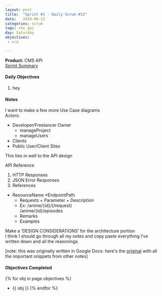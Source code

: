```yaml
---
layout: post
title:  "Sprint #1 - Daily Scrum #13"
date:   2019-06-22
categories: scrum
tags: cms_api
day: Saturday
objectives:
 - n/a

---
```



<b>Product:</b> CMS API  
[Sprint Summary](/blog/projects/cms-sprint-1)

#### Daily Objectives
1. hey

#### Notes

I want to make a few more Use Case diagrams  
Actors:

* Developer/Freelancer Owner
  * manageProject
  * manageUsers
* Clients
* Public User/Client Sites

This ties in well to the API design

API Reference

1. HTTP Responses
2. JSON Error Responses
3. References
  * ResourceName
    *EndpointPath
    * Requests + Parameter + Description
    * Ex:	/anime/{id}/(/request)  
	    /anime/{id}/episodes
    * Remarks
    * Examples

Make a ‘DESIGN CONSIDERATIONS’ for the architecture portion   
I think I should go through all my notes and copy paste everything I’ve written down and all the reasonings

[note: this was originally written in Google Docs: here's the [original](https://docs.google.com/document/d/1ZOdx3c8bGQF9GIeHR0nKo-sBfYgKnBjT9liRKwGNZWY/edit?usp=sharing) with all the important snippets from other notes]


#### Objectives Completed
{% for obj in page.objectives %}
* {{ obj }}
{% endfor %}

<!--#### Thoughts/Questions to Come Back To-->
<!--* Link all the Sprints in the Overview Page-->

<!-- #### Lessons Learned
* Lorem ipsum dolor sit amet, id modo summo tibique nam, ei dolorem vituperata elaboraret quo, pro blandit appareat perfecto eu.
* Lorem ipsum dolor sit amet, id modo summo tibique nam, ei dolorem vituperata elaboraret quo, pro blandit appareat perfecto eu.

#### Plans for Tomorrow
* Lorem ipsum dolor sit amet, id modo summo tibique nam, ei dolorem vituperata elaboraret quo, pro blandit appareat perfecto eu.
* Lorem ipsum dolor sit amet, id modo summo tibique nam, ei dolorem vituperata elaboraret quo, pro blandit appareat perfecto eu. -->